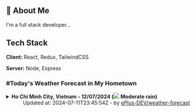 ## 🚀 About Me
I'm a full stack developer...


## Tech Stack

**Client:** React, Redux, TailwindCSS

**Server:** Node, Express

### #Today's Weather Forecast in My Hometown



<details>
    <summary><b>Ho Chi Minh City, Vietnam - 12/07/2024 (<img src="https://cdn.weatherapi.com/weather/64x64/day/302.png" /> Moderate rain)</b>
    </summary>

    
<table>
    <tr>
        <th>Hour</th>
        <td>00:00</td><td>01:00</td><td>02:00</td><td>03:00</td><td>04:00</td><td>05:00</td><td>06:00</td><td>07:00</td><td>08:00</td><td>09:00</td><td>10:00</td><td>11:00</td><td>12:00</td><td>13:00</td><td>14:00</td><td>15:00</td><td>16:00</td><td>17:00</td><td>18:00</td><td>19:00</td><td>20:00</td><td>21:00</td><td>22:00</td><td>23:00</td>
    </tr>
    <tr>
        <th>Weather</th>
        <td><img src="https://cdn.weatherapi.com/weather/64x64/night/353.png"></img></td><td><img src="https://cdn.weatherapi.com/weather/64x64/night/353.png"></img></td><td><img src="https://cdn.weatherapi.com/weather/64x64/night/266.png"></img></td><td><img src="https://cdn.weatherapi.com/weather/64x64/night/176.png"></img></td><td><img src="https://cdn.weatherapi.com/weather/64x64/night/176.png"></img></td><td><img src="https://cdn.weatherapi.com/weather/64x64/night/263.png"></img></td><td><img src="https://cdn.weatherapi.com/weather/64x64/day/113.png"></img></td><td><img src="https://cdn.weatherapi.com/weather/64x64/day/263.png"></img></td><td><img src="https://cdn.weatherapi.com/weather/64x64/day/176.png"></img></td><td><img src="https://cdn.weatherapi.com/weather/64x64/day/176.png"></img></td><td><img src="https://cdn.weatherapi.com/weather/64x64/day/176.png"></img></td><td><img src="https://cdn.weatherapi.com/weather/64x64/day/116.png"></img></td><td><img src="https://cdn.weatherapi.com/weather/64x64/day/116.png"></img></td><td><img src="https://cdn.weatherapi.com/weather/64x64/day/116.png"></img></td><td><img src="https://cdn.weatherapi.com/weather/64x64/day/116.png"></img></td><td><img src="https://cdn.weatherapi.com/weather/64x64/day/176.png"></img></td><td><img src="https://cdn.weatherapi.com/weather/64x64/day/176.png"></img></td><td><img src="https://cdn.weatherapi.com/weather/64x64/day/263.png"></img></td><td><img src="https://cdn.weatherapi.com/weather/64x64/day/353.png"></img></td><td><img src="https://cdn.weatherapi.com/weather/64x64/night/263.png"></img></td><td><img src="https://cdn.weatherapi.com/weather/64x64/night/353.png"></img></td><td><img src="https://cdn.weatherapi.com/weather/64x64/night/263.png"></img></td><td><img src="https://cdn.weatherapi.com/weather/64x64/night/176.png"></img></td><td><img src="https://cdn.weatherapi.com/weather/64x64/night/263.png"></img></td>
    </tr>
    <tr>
        <th>Condition</th>
        <td width="200px">Light rain shower</td><td width="200px">Light rain shower</td><td width="200px">Light drizzle</td><td width="200px">Patchy rain nearby</td><td width="200px">Patchy rain nearby</td><td width="200px">Patchy light drizzle</td><td width="200px">Sunny</td><td width="200px">Patchy light drizzle</td><td width="200px">Patchy rain nearby</td><td width="200px">Patchy rain nearby</td><td width="200px">Patchy rain nearby</td><td width="200px">Partly Cloudy </td><td width="200px">Partly Cloudy </td><td width="200px">Partly Cloudy </td><td width="200px">Partly Cloudy </td><td width="200px">Patchy rain nearby</td><td width="200px">Patchy rain nearby</td><td width="200px">Patchy light drizzle</td><td width="200px">Light rain shower</td><td width="200px">Patchy light drizzle</td><td width="200px">Light rain shower</td><td width="200px">Patchy light drizzle</td><td width="200px">Patchy rain nearby</td><td width="200px">Patchy light drizzle</td>
    </tr>
    <tr>
        <th>Temperature</th>
        <td>24.9 °C</td><td>24.6 °C</td><td>24.5 °C</td><td>24.5 °C</td><td>24.5 °C</td><td>24.4 °C</td><td>26.2 °C</td><td>24.7 °C</td><td>25.1 °C</td><td>25.3 °C</td><td>25.7 °C</td><td>26.3 °C</td><td>27.3 °C</td><td>28.3 °C</td><td>29.6 °C</td><td>29.8 °C</td><td>29.5 °C</td><td>28.3 °C</td><td>27 °C</td><td>26.1 °C</td><td>25.7 °C</td><td>25.6 °C</td><td>25.4 °C</td><td>25.1 °C</td>
    </tr>
    <tr>
        <th>Wind</th>
        <td>8.3 kph</td><td>7.6 kph</td><td>6.5 kph</td><td>4.7 kph</td><td>3.6 kph</td><td>3.6 kph</td><td>9 kph</td><td>4.3 kph</td><td>3.6 kph</td><td>3.2 kph</td><td>5.4 kph</td><td>7.9 kph</td><td>10.4 kph</td><td>13 kph</td><td>16.2 kph</td><td>19.4 kph</td><td>20.9 kph</td><td>19.1 kph</td><td>18.4 kph</td><td>16.2 kph</td><td>14 kph</td><td>14 kph</td><td>13 kph</td><td>12.6 kph</td>
    </tr>
</table>

</details>

<div align="right">
    Updated at: 2024-07-11T23:45:54Z - by <a target="_blank"
        href="https://github.com/ePlus-DEV/weather-forecast">ePlus-DEV/weather-forecast</a>
</div>